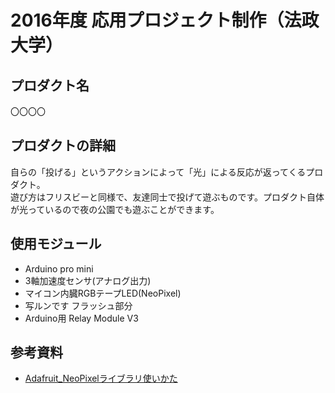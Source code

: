 # 2016年度 応用プロジェクト制作（法政大学）
## プロダクト名 
〇〇〇〇

## プロダクトの詳細 
自らの「投げる」というアクションによって「光」による反応が返ってくるプロダクト。  
遊び方はフリスビーと同様で、友達同士で投げて遊ぶものです。プロダクト自体が光っているので夜の公園でも遊ぶことができます。

## 使用モジュール 
- Arduino pro mini
- 3軸加速度センサ(アナログ出力)
- マイコン内臓RGBテープLED(NeoPixel)
- 写ルンです フラッシュ部分
- Arduino用 Relay Module V3

## 参考資料 
- [Adafruit_NeoPixelライブラリ使いかた](http://www.jonki.net/entry/2014/12/17/130536)